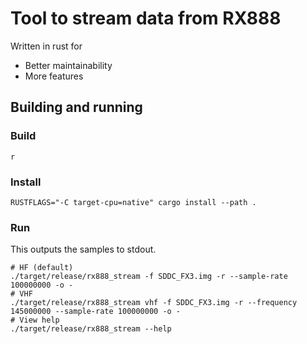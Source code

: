 # Tool to stream data from RX888

Written in rust for
* Better maintainability
* More features

## Building and running
### Build
```
r
```
### Install
```
RUSTFLAGS="-C target-cpu=native" cargo install --path .
```
### Run
This outputs the samples to stdout. 
```
# HF (default)
./target/release/rx888_stream -f SDDC_FX3.img -r --sample-rate 100000000 -o -
# VHF
./target/release/rx888_stream vhf -f SDDC_FX3.img -r --frequency 145000000 --sample-rate 100000000 -o -
# View help
./target/release/rx888_stream --help
```


